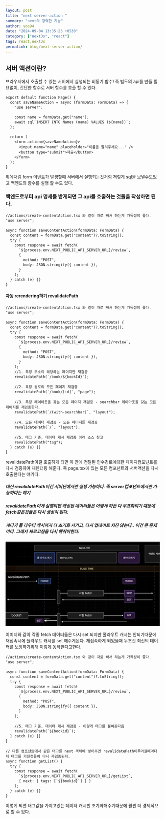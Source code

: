 ```yaml
---
layout: post
title: "next server-action "
summary: "next의 강력한 기능"
author: yoo94
date: "2024-09-04 13:35:23 +0530"
category: ["nextJs", "react"]
tags: react,nextJs
permalink: blog/next-server-action/
---
```


## 서버 액션이란?

브라우저에서 호출할 수 있는 서버에서 실행되는 비동기 함수!
즉 별도의 api를 만들 필요없이, 간단한 함수로 서버 함수를 호출 할 수 있다.

```tsx
export default function Page() {
  const saveNameAction = async (formData: FormData) => {
    "use server";

    const name = formData.get("name");
    await sql`INSERT INTO Names (name) VALUES (${name})`;
  };

  return (
    <form action={saveNameAction}>
      <input name="name" placeholder="이름을 알려주세요..." />
      <button type="submit">제출</button>
    </form>
  );
}
```

위에처럼 form 이벤트가 발생할때 서버에서 실행되는것처럼 저렇게 sql을 보낼수도있고 백엔드의 함수를 실행 할 수도 있다.

### 백엔드로부터 api 명세를 받게되면 그 api를 호출하는 것들을 작성하면 된다.

```tsx
//actions/create-contentAction.tsx 와 같이 따로 빼서 하는게 가독성이 좋다.
"use server";

async function saveContentAction(formData: FormData) {
  const content = formData.get("content")?.toString();
  try {
    const response = await fetch(
      `${process.env.NEXT_PUBLIC_API_SERVER_URL}/review`,
      {
        method: "POST",
        body: JSON.stringify({ content }),
      }
    );
  } catch (e) {}
}
```

#### 자동 rerendering하기 revalidatePath

```tsx
//actions/create-contentAction.tsx 와 같이 따로 빼서 하는게 가독성이 좋다.
"use server";

async function saveContentAction(formData: FormData) {
  const content = formData.get("content")?.toString();
  try {
    const response = await fetch(
      `${process.env.NEXT_PUBLIC_API_SERVER_URL}/review`,
      {
        method: "POST",
        body: JSON.stringify({ content }),
      }
    );
    //1. 특정 주소의 해당하는 페이지만 재검증
    revalidatePath(`/book/${bookId}`);

    //2. 특정 경로의 모든 페이지 재검증
    revalidatePath(`/book/[id]`, "page");

    //3. 특정 레이아웃을 갖는 모든 페이지 재검증 - searchbar 레이아웃을 갖는 모든 페이지를 재검증한다.
    revalidatePath(`/(with-searchbar)`, "layout");

    //4. 모든 데이터 재검증 - 모든 페이지를 재검증
    revalidatePath(`/`, "layout");

    //5. 태그 기준, 데이터 캐시 재검증 아래 소스 참고
    revalidatePath("tag");
  } catch (e) {}
}
```

revalidatePath이걸 호출하게 되면 이 안에 전달된 인수경로에대한 페이지컴포넌트를 다시 검증하여 재렌더링 해준다. 즉 page.tsx에 있는 모든 컴포넌트와 서버액션을 다시 호출한다는 얘기다.

##### 대신 revalidatePath이건 서버단에서만 실행 가능하다. 즉 server컴포넌트에서만 가능하다는 얘기

##### revalidatePath이게 실행되면 캐싱된 데이터들은 어떻게 하든 다 무표화되기 때문에 fetch같은것들은 다시 생성이 된다.

##### 게다가 풀 라우터 캐시까지 다 초기화 시키고, 다시 업데이트 치진 않는다.. 이건 큰 문제이다. 그래서 새로고침을 다시 해줘야한다.

<img src="/blog/postImg/next-server-action0904.png" alt="next-server-action0904.png" style="max-width:100%;">

이미지와 같이 각종 fetch 데이터들은 다시 set 되지만 풀라우트 캐시는 안되기때문에 재접속시에 풀라우트 캐시를 set 해주게된다. 재접속하게 되었을때 무조건 최신의 데이터를 보장하기위해 이렇게 동작한다고한다.

```tsx
//actions/create-contentAction.tsx 와 같이 따로 빼서 하는게 가독성이 좋다.
"use server";

async function saveContentAction(formData: FormData) {
  const content = formData.get("content")?.toString();
  try {
    const response = await fetch(
      `${process.env.NEXT_PUBLIC_API_SERVER_URL}/review`,
      {
        method: "POST",
        body: JSON.stringify({ content }),
      }
    );

    //5. 태그 기준, 데이터 캐시 재검증 - 이렇게 태그를 붙여준다음
    revalidatePath(`${bookid}`);
  } catch (e) {}
}

// 다른 컴포넌트에서 같은 태그를 next 객체에 넣어주면 revalidatePath이루어질때마다 저 태그를 가진것들이 다시 재검증된다.
async function getList() {
  try {
    const response = await fetch(
      `${process.env.NEXT_PUBLIC_API_SERVER_URL}/getList`,
      { next: { tags: [`${bookid}`] } }
    );
  } catch (e) {}
}
```

이렇게 되면 태그값을 가지고있는 데이터 캐시만 초기화해주기때문에 훨씬 더 경제적으로 할 수 있다.
